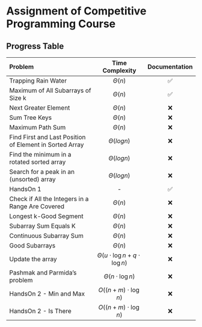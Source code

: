 # Assignment of Competitive Programming Course

## Progress Table

| Problem                                                 |               Time Complexity               |   Documentation    |
| :------------------------------------------------------ | :-----------------------------------------: | :----------------: |
| Trapping Rain Water                                     |                 $\Theta(n)$                 | :white_check_mark: |
| Maximum of All Subarrays of Size k                      |                 $\Theta(n)$                 | :white_check_mark: |
| Next Greater Element                                    |                 $\Theta(n)$                 |        :x:         |
| Sum Tree Keys                                           |                 $\Theta(n)$                 |        :x:         |
| Maximum Path Sum                                        |                 $\Theta(n)$                 |        :x:         |
| Find First and Last Position of Element in Sorted Array |              $\Theta(log{n})$               |        :x:         |
| Find the minimum in a rotated sorted array              |              $\Theta(log{n})$               |        :x:         |
| Search for a peak in an (unsorted) array                |              $\Theta(log{n})$               |        :x:         |
| HandsOn 1                                               |                      -                      | :white_check_mark: |
| Check if All the Integers in a Range Are Covered        |                 $\Theta(n)$                 |        :x:         |
| Longest k-Good Segment                                  |                 $\Theta(n)$                 |        :x:         |
| Subarray Sum Equals K                                   |                 $\Theta(n)$                 |        :x:         |
| Continuous Subarray Sum                                 |                 $\Theta(n)$                 |        :x:         |
| Good Subarrays                                          |                 $\Theta(n)$                 |        :x:         |
| Update the array                                        | $\Theta(u \cdot \log{n} + q \cdot \log{n})$ |        :x:         |
| Pashmak and Parmida’s problem                           |          $\Theta(n \cdot \log{n})$          |        :x:         |
| HandsOn 2 - Min and Max                                 |         $O((n + m) \cdot \log{n})$          |        :x:         |
| HandsOn 2 - Is There                                    |         $O((n + m) \cdot \log{n})$          |        :x:         |